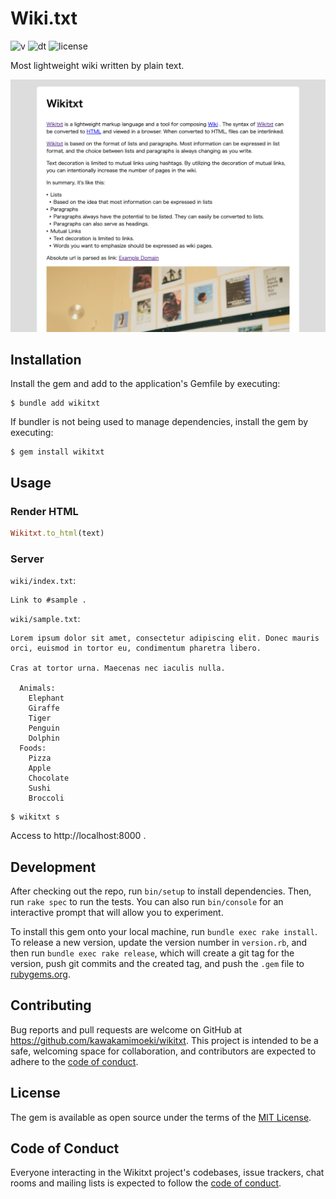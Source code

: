 # Wiki.txt

![v](https://badgen.net/rubygems/v/wikitxt)
![dt](https://badgen.net/rubygems/dt/wikitxt)
![license](https://badgen.net/github/license/kawakamimoeki/wikitxt)

Most lightweight wiki written by plain text.

![screenshot](https://github.com/kawakamimoeki/wikitxt/blob/main/docs/screenshot.png)

## Installation

Install the gem and add to the application's Gemfile by executing:

    $ bundle add wikitxt

If bundler is not being used to manage dependencies, install the gem by executing:

    $ gem install wikitxt

## Usage

### Render HTML

```ruby
Wikitxt.to_html(text)
```

### Server

`wiki/index.txt`:

```
Link to #sample .
```

`wiki/sample.txt`:

```
Lorem ipsum dolor sit amet, consectetur adipiscing elit. Donec mauris orci, euismod in tortor eu, condimentum pharetra libero.

Cras at tortor urna. Maecenas nec iaculis nulla.

  Animals:
    Elephant
    Giraffe
    Tiger
    Penguin
    Dolphin
  Foods:
    Pizza
    Apple
    Chocolate
    Sushi
    Broccoli
```

```
$ wikitxt s
```

Access to http://localhost:8000 .

## Development

After checking out the repo, run `bin/setup` to install dependencies. Then, run `rake spec` to run the tests. You can also run `bin/console` for an interactive prompt that will allow you to experiment.

To install this gem onto your local machine, run `bundle exec rake install`. To release a new version, update the version number in `version.rb`, and then run `bundle exec rake release`, which will create a git tag for the version, push git commits and the created tag, and push the `.gem` file to [rubygems.org](https://rubygems.org).

## Contributing

Bug reports and pull requests are welcome on GitHub at https://github.com/kawakamimoeki/wikitxt. This project is intended to be a safe, welcoming space for collaboration, and contributors are expected to adhere to the [code of conduct](https://github.com/kawakamimoeki/wikitxt/blob/main/CODE_OF_CONDUCT.md).

## License

The gem is available as open source under the terms of the [MIT License](https://opensource.org/licenses/MIT).

## Code of Conduct

Everyone interacting in the Wikitxt project's codebases, issue trackers, chat rooms and mailing lists is expected to follow the [code of conduct](https://github.com/kawakamimoeki/wikitxt/blob/main/CODE_OF_CONDUCT.md).
